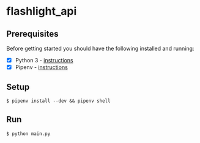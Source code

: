 # flashlight_api
## Prerequisites

Before getting started you should have the following installed and running:

- [X] Python 3 - [instructions](https://wiki.python.org/moin/BeginnersGuide)
- [X] Pipenv - [instructions](https://docs.pipenv.org)

## Setup
```
$ pipenv install --dev && pipenv shell
```

## Run
```
$ python main.py
```